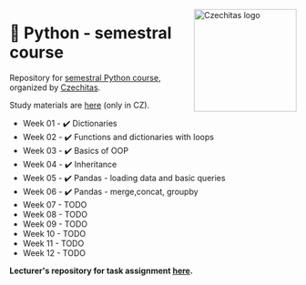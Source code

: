 <a href="https://www.czechitas.cz/"><img align="right" src="https://cdn.myshoptet.com/usr/www.shop-czechitas.cz/user/logos/logo.png" alt="Czechitas logo" width="180"/></a> 

# 🐍 Python - semestral course

Repository for [semestral Python course](https://www.czechitas.cz/cs/kalendar-akci/akce/24752/2021/02/16), organized by [Czechitas](https://www.czechitas.cz/en/).

Study materials are [here](https://kodim.cz/czechitas/progr2-python) (only in CZ).

- Week 01 - ✔️ Dictionaries
- Week 02 - ✔️ Functions and dictionaries with loops
- Week 03 - ✔️ Basics of OOP
- Week 04 - ✔️ Inheritance
- Week 05 - ✔️ Pandas - loading data and basic queries
- Week 06 - ✔️ Pandas - merge,concat, groupby
- Week 07 - TODO
- Week 08 - TODO
- Week 09 - TODO
- Week 10 - TODO
- Week 11 - TODO
- Week 12 - TODO


**Lecturer's repository for task assignment [here](https://github.com/pesikj/python-012021).**
